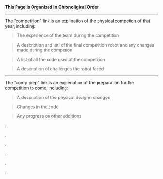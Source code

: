 **This Page Is Organized In Chronoligical Order**

_________________________________________________________________________________________________________________________________________

The "competition" link is an explination of the physical competion of that year, including:

>The experience of the team during the competition

>A description and .stl of the final competition robot and any changes made during the competion

>A list of all the code used at the competition

>A description of challenges the robot faced

_________________________________________________________________________________________________________________________________________

The "comp prep" link is an explenation of the preparation for the competition to come, including:

>A description of the physical desighn changes

>Changes in the code

> Any progress on other additions

.

.

.

.

.

.


